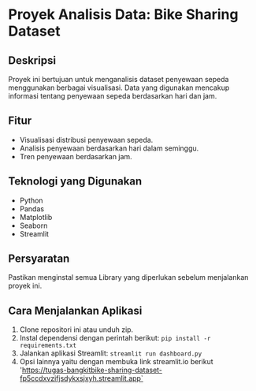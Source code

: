# Proyek Analisis Data: Bike Sharing Dataset

## Deskripsi
Proyek ini bertujuan untuk menganalisis dataset penyewaan sepeda menggunakan berbagai visualisasi. Data yang digunakan mencakup informasi tentang penyewaan sepeda berdasarkan hari dan jam.

## Fitur
- Visualisasi distribusi penyewaan sepeda.
- Analisis penyewaan berdasarkan hari dalam seminggu.
- Tren penyewaan berdasarkan jam.

## Teknologi yang Digunakan
- Python
- Pandas
- Matplotlib
- Seaborn
- Streamlit

## Persyaratan
Pastikan menginstal semua Library yang diperlukan sebelum menjalankan proyek ini.

## Cara Menjalankan Aplikasi
1. Clone repositori ini atau unduh zip.
2. Instal dependensi dengan perintah berikut:
`pip install -r requirements.txt`
3. Jalankan aplikasi Streamlit:
`streamlit run dashboard.py`
4. Opsi lainnya yaitu dengan membuka link streamlit.io berikut
'https://tugas-bangkitbike-sharing-dataset-fp5ccdxvzifjsdykxsjxyh.streamlit.app`
